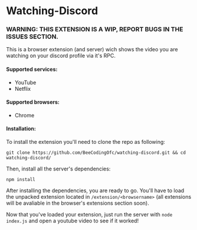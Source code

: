 # Watching-Discord
### WARNING: THIS EXTENSION IS A WIP, REPORT BUGS IN THE ISSUES SECTION.

This is a browser extension (and server) wich shows the video you are watching on your discord profile via it's RPC.

#### Supported services:

* YouTube
* Netflix

#### Supported browsers:

* Chrome

#### Installation:

To install the extension you'll need to clone the repo as following:

`git clone https://github.com/BeeCodingOfc/watching-discord.git && cd watching-discord/`

Then, install all the server's dependencies:

`npm install`

After installing the dependencies, you are ready to go. You'll have to load the unpacked extension located in `/extension/<browsername>` (all extensions will be avaliable in the browser's extensions section soon).

Now that you've loaded your extension, just run the server with `node index.js` and open a youtube video to see if it worked!
